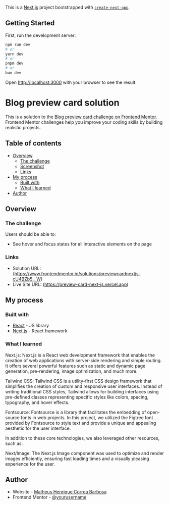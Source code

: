 This is a [Next.js](https://nextjs.org/) project bootstrapped with [`create-next-app`](https://github.com/vercel/next.js/tree/canary/packages/create-next-app).

## Getting Started

First, run the development server:

```bash
npm run dev
# or
yarn dev
# or
pnpm dev
# or
bun dev
```

Open [http://localhost:3000](http://localhost:3000) with your browser to see the result.

# Blog preview card solution

This is a solution to the [Blog preview card challenge on Frontend Mentor](https://www.frontendmentor.io/challenges/blog-preview-card-ckPaj01IcS). Frontend Mentor challenges help you improve your coding skills by building realistic projects. 

## Table of contents

- [Overview](#overview)
  - [The challenge](#the-challenge)
  - [Screenshot](#screenshot)
  - [Links](#links)
- [My process](#my-process)
  - [Built with](#built-with)
  - [What I learned](#what-i-learned)
- [Author](#author)




## Overview

### The challenge

Users should be able to:

- See hover and focus states for all interactive elements on the page


### Links

- Solution URL: (https://www.frontendmentor.io/solutions/previewcardnextjs-cU4BZb5__W)
- Live Site URL: (https://preview-card-next-js.vercel.app)

## My process

### Built with

- [React](https://reactjs.org/) - JS library
- [Next.js](https://nextjs.org/) - React framework

### What I learned

Next.js: Next.js is a React web development framework that enables the creation of web applications with server-side rendering and simple routing. It offers several powerful features such as static and dynamic page generation, pre-rendering, image optimization, and much more.

Tailwind CSS: Tailwind CSS is a utility-first CSS design framework that simplifies the creation of custom and responsive user interfaces. Instead of writing traditional CSS styles, Tailwind allows for building interfaces using pre-defined classes representing specific styles like colors, spacing, typography, and hover effects.

Fontsource: Fontsource is a library that facilitates the embedding of open-source fonts in web projects. In this project, we utilized the Figtree font provided by Fontsource to style text and provide a unique and appealing aesthetic for the user interface.

In addition to these core technologies, we also leveraged other resources, such as:

Next/Image: The Next.js Image component was used to optimize and render images efficiently, ensuring fast loading times and a visually pleasing experience for the user.


## Author

- Website - [Matheus Henrique Correa Barbosa](https://github.com/matheusbarb)
- Frontend Mentor - [@yourusername](https://www.frontendmentor.io/profile/matheusbarb)


